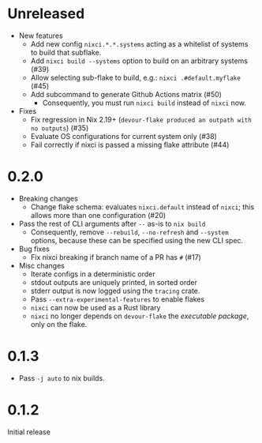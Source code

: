 
# Unreleased

- New features
    - Add new config `nixci.*.*.systems` acting as a whitelist of systems to build that subflake.
    - Add `nixci build --systems` option to build on an arbitrary systems (\#39)
    - Allow selecting sub-flake to build, e.g.: `nixci .#default.myflake`  (\#45)
    - Add subcommand to generate Github Actions matrix (\#50)
        - Consequently, you must run `nixci build` instead of `nixci` now.
- Fixes
    - Fix regression in Nix 2.19+ (`devour-flake produced an outpath with no outputs`) (\#35)
    - Evaluate OS configurations for current system only (\#38)
    - Fail correctly if nixci is passed a missing flake attribute (\#44)

# 0.2.0

- Breaking changes
    - Change flake schema: evaluates `nixci.default` instead of `nixci`; this allows more than one configuration (#20)
- Pass the rest of CLI arguments after `--` as-is to `nix build`
    - Consequently, remove `--rebuild`, `--no-refresh` and `--system` options, because these can be specified using the new CLI spec.
- Bug fixes
    - Fix nixci breaking if branch name of a PR has `#` (#17)
- Misc changes
    - Iterate configs in a deterministic order
    - stdout outputs are uniquely printed, in sorted order
    - stderr output is now logged using the `tracing` crate.
    - Pass `--extra-experimental-features` to enable flakes
    - `nixci` can now be used as a Rust library
    - `nixci` no longer depends on `devour-flake` the *executable package*, only on the flake.

# 0.1.3

- Pass `-j auto` to nix builds.

# 0.1.2

Initial release
